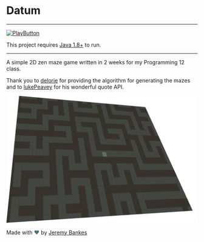 # Datum

***

[![PlayButton]](https://github.com/JeremyBankes/Datum/releases/download/1.0.0/Datum.jar)

[PlayButton]: https://img.shields.io/badge/Download_Datum-61735E?style=for-the-badge

This project requires [Java 1.8+](https://java.com/en/download/) to run.

***

A simple 2D zen maze game written in 2 weeks for my Programming 12 class.

Thank you to [delorie](http://www.delorie.com/game-room/mazes/genmaze.cgi) for providing the algorithm for generating the mazes and to [lukePeavey](https://github.com/lukePeavey/quotable) for his wonderful quote API.

![cover image][cover]

[cover]: https://raw.githubusercontent.com/JeremyBankes/Datum/master/res/cover.png

Made with <span style="color:#4A7376">❤</span> by [Jeremy Bankes](https://jeremybankes.com)
